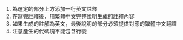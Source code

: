 1. 為選定的部分上方添加一行英文註釋
2. 在寫完註釋後，用繁體中文完整說明生成的註釋內容
3. 如果生成的註解為英文，最後說明的部分必須提供對應的繁體中文翻譯
4. 注意產生的代碼塊不能包含行號
